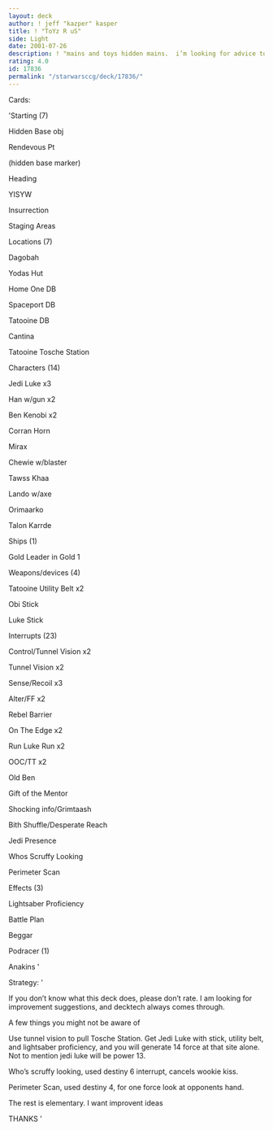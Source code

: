```yaml
---
layout: deck
author: ! jeff "kazper" kasper
title: ! "ToYz R uS"
side: Light
date: 2001-07-26
description: ! "mains and toys hidden mains.  i’m looking for advice to improve it, gencon coming up"
rating: 4.0
id: 17836
permalink: "/starwarsccg/deck/17836/"
---
```

Cards: 

'Starting (7)

Hidden Base obj

Rendevous Pt

(hidden base marker)

Heading

YISYW

Insurrection

Staging Areas


Locations (7)

Dagobah

Yodas Hut

Home One DB

Spaceport DB

Tatooine DB

Cantina

Tatooine Tosche Station


Characters (14)

Jedi Luke x3

Han w/gun x2

Ben Kenobi x2

Corran Horn

Mirax

Chewie w/blaster

Tawss Khaa

Lando w/axe

Orimaarko

Talon Karrde


Ships (1)

Gold Leader in Gold 1


Weapons/devices (4)

Tatooine Utility Belt x2

Obi Stick

Luke Stick


Interrupts (23)

Control/Tunnel Vision x2

Tunnel Vision x2

Sense/Recoil x3

Alter/FF x2

Rebel Barrier

On The Edge x2

Run Luke Run x2

OOC/TT x2

Old Ben

Gift of the Mentor

Shocking info/Grimtaash

Bith Shuffle/Desperate Reach

Jedi Presence

Whos Scruffy Looking

Perimeter Scan


Effects (3)

Lightsaber Proficiency

Battle Plan

Beggar


Podracer (1)

Anakins '

Strategy: '

If you don’t know what this deck does, please don’t rate.  I am looking for improvement suggestions, and decktech always comes through.


A few things you might not be aware of


Use tunnel vision to pull Tosche Station.  Get Jedi Luke with stick, utility belt, and lightsaber proficiency, and you will generate 14 force at that site alone.  Not to mention jedi luke will be power 13.


Who’s scruffy looking, used destiny 6 interrupt, cancels wookie kiss.


Perimeter Scan, used destiny 4, for one force look at opponents hand.


The rest is elementary.  I want improvent ideas


THANKS '
